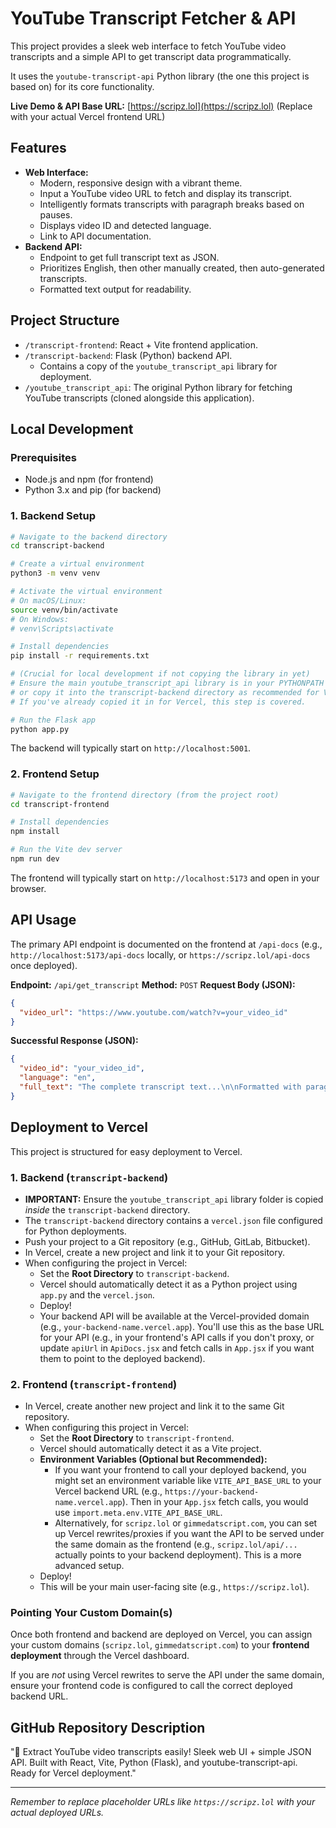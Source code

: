 # YouTube Transcript Fetcher & API

This project provides a sleek web interface to fetch YouTube video transcripts and a simple API to get transcript data programmatically.

It uses the `youtube-transcript-api` Python library (the one this project is based on) for its core functionality.

**Live Demo & API Base URL:** [https://scripz.lol](https://scripz.lol) (Replace with your actual Vercel frontend URL)

## Features

*   **Web Interface:**
    *   Modern, responsive design with a vibrant theme.
    *   Input a YouTube video URL to fetch and display its transcript.
    *   Intelligently formats transcripts with paragraph breaks based on pauses.
    *   Displays video ID and detected language.
    *   Link to API documentation.
*   **Backend API:**
    *   Endpoint to get full transcript text as JSON.
    *   Prioritizes English, then other manually created, then auto-generated transcripts.
    *   Formatted text output for readability.

## Project Structure

*   `/transcript-frontend`: React + Vite frontend application.
*   `/transcript-backend`: Flask (Python) backend API.
    *   Contains a copy of the `youtube_transcript_api` library for deployment.
*   `/youtube_transcript_api`: The original Python library for fetching YouTube transcripts (cloned alongside this application).

## Local Development

### Prerequisites

*   Node.js and npm (for frontend)
*   Python 3.x and pip (for backend)

### 1. Backend Setup

```bash
# Navigate to the backend directory
cd transcript-backend

# Create a virtual environment
python3 -m venv venv

# Activate the virtual environment
# On macOS/Linux:
source venv/bin/activate
# On Windows:
# venv\Scripts\activate

# Install dependencies
pip install -r requirements.txt

# (Crucial for local development if not copying the library in yet)
# Ensure the main youtube_transcript_api library is in your PYTHONPATH
# or copy it into the transcript-backend directory as recommended for Vercel.
# If you've already copied it in for Vercel, this step is covered.

# Run the Flask app
python app.py
```

The backend will typically start on `http://localhost:5001`.

### 2. Frontend Setup

```bash
# Navigate to the frontend directory (from the project root)
cd transcript-frontend

# Install dependencies
npm install

# Run the Vite dev server
npm run dev
```

The frontend will typically start on `http://localhost:5173` and open in your browser.

## API Usage

The primary API endpoint is documented on the frontend at `/api-docs` (e.g., `http://localhost:5173/api-docs` locally, or `https://scripz.lol/api-docs` once deployed).

**Endpoint:** `/api/get_transcript`
**Method:** `POST`
**Request Body (JSON):**
```json
{
  "video_url": "https://www.youtube.com/watch?v=your_video_id"
}
```
**Successful Response (JSON):**
```json
{
  "video_id": "your_video_id",
  "language": "en",
  "full_text": "The complete transcript text...\n\nFormatted with paragraph breaks..."
}
```

## Deployment to Vercel

This project is structured for easy deployment to Vercel.

### 1. Backend (`transcript-backend`)

*   **IMPORTANT:** Ensure the `youtube_transcript_api` library folder is copied *inside* the `transcript-backend` directory.
*   The `transcript-backend` directory contains a `vercel.json` file configured for Python deployments.
*   Push your project to a Git repository (e.g., GitHub, GitLab, Bitbucket).
*   In Vercel, create a new project and link it to your Git repository.
*   When configuring the project in Vercel:
    *   Set the **Root Directory** to `transcript-backend`.
    *   Vercel should automatically detect it as a Python project using `app.py` and the `vercel.json`.
    *   Deploy!
    *   Your backend API will be available at the Vercel-provided domain (e.g., `your-backend-name.vercel.app`). You'll use this as the base URL for your API (e.g., in your frontend's API calls if you don't proxy, or update `apiUrl` in `ApiDocs.jsx` and fetch calls in `App.jsx` if you want them to point to the deployed backend).

### 2. Frontend (`transcript-frontend`)

*   In Vercel, create another new project and link it to the same Git repository.
*   When configuring this project in Vercel:
    *   Set the **Root Directory** to `transcript-frontend`.
    *   Vercel should automatically detect it as a Vite project.
    *   **Environment Variables (Optional but Recommended):**
        *   If you want your frontend to call your deployed backend, you might set an environment variable like `VITE_API_BASE_URL` to your Vercel backend URL (e.g., `https://your-backend-name.vercel.app`). Then in your `App.jsx` fetch calls, you would use `import.meta.env.VITE_API_BASE_URL`.
        *   Alternatively, for `scripz.lol` or `gimmedatscript.com`, you can set up Vercel rewrites/proxies if you want the API to be served under the same domain as the frontend (e.g., `scripz.lol/api/...` actually points to your backend deployment). This is a more advanced setup.
    *   Deploy!
    *   This will be your main user-facing site (e.g., `https://scripz.lol`).

### Pointing Your Custom Domain(s)

Once both frontend and backend are deployed on Vercel, you can assign your custom domains (`scripz.lol`, `gimmedatscript.com`) to your **frontend deployment** through the Vercel dashboard.

If you are *not* using Vercel rewrites to serve the API under the same domain, ensure your frontend code is configured to call the correct deployed backend URL.

## GitHub Repository Description

"🎤 Extract YouTube video transcripts easily! Sleek web UI + simple JSON API. Built with React, Vite, Python (Flask), and youtube-transcript-api. Ready for Vercel deployment."

--- 

*Remember to replace placeholder URLs like `https://scripz.lol` with your actual deployed URLs.*
